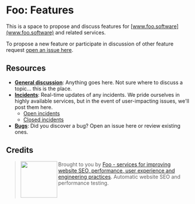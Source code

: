 # Foo: Features

This is a space to propose and discuss features for [www.foo.software](www.foo.software) and related services.

To propose a new feature or participate in discussion of other feature request [open an issue here](https://github.com/foo-software/features/issues).

## Resources

- **[General discussion](https://github.com/foo-software/discussion/issues)**: Anything goes here. Not sure where to discuss a topic... this is the place.
- **[Incidents](https://github.com/foo-software/incidents/issues)**: Real-time updates of any incidents. We pride ourselves in highly available services, but in the event of user-impacting issues, we'll post them here.
  - [Open incidents](https://github.com/foo-software/incidents/issues)
  - [Closed incidents](https://github.com/foo-software/incidents/issues?q=is%3Aissue+is%3Aclosed)
- **[Bugs](https://github.com/foo-software/bugs/issues)**: Did you discover a bug? Open an issue here or review existing ones.

## Credits

> <img src="https://lighthouse-check.s3.amazonaws.com/images/logo-simple-blue-light-512.png" width="100" height="100" align="left" /> Brought to you by [Foo - services for improving website SEO, performance, user experience and engineering practices](https://www.foo.software). Automatic website SEO and performance testing.<br/><br/><br/>

